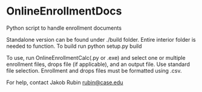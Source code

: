 # OnlineEnrollmentDocs
Python script to handle enrollment documents

Standalone version can be found under ./build folder. Entire interior folder is needed to function. To build run python setup.py build

To use, run OnlineEnrollmentCalc(.py or .exe) and select one or multiple enrollment files, drops file (if applicable), and an output file. Use standard file selection. Enrollment and drops files must be formatted using .csv.

For help, contact Jakob Rubin rubin@case.edu
